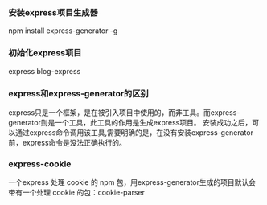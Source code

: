 ### 安装express项目生成器
npm install express-generator -g

### 初始化express项目
express blog-express

### express和express-generator的区别
express只是一个框架，是在被引入项目中使用的，而非工具。而express-generator则是一个工具，此工具的作用是生成express项目。
安装成功之后，可以通过express命令调用该工具,需要明确的是，在没有安装express-generator前，express命令是没法正确执行的。

### express-cookie
一个express 处理 cookie 的 npm 包，用express-generator生成的项目默认会带有一个处理 cookie 的包：cookie-parser